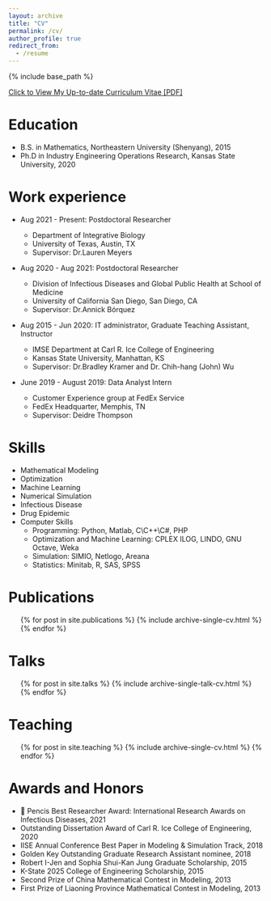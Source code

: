 ```yaml
---
layout: archive
title: "CV"
permalink: /cv/
author_profile: true
redirect_from:
  - /resume
---
```


{% include base_path %}

[Click to View My Up-to-date Curriculum Vitae [PDF]](http://bikaiming93.github.io/files/CV_Kaiming.pdf)

<!-- <embed src="http://bikaiming93.github.io/files/CV_Kaiming.pdf" width="650" height="1800" type='application/pdf'> -->

Education
======
* B.S. in Mathematics, Northeastern University (Shenyang), 2015
* Ph.D in Industry Engineering Operations Research, Kansas State University, 2020

Work experience
======
* Aug 2021 - Present: Postdoctoral Researcher
  * Department of Integrative Biology
  * University of Texas, Austin, TX
  * Supervisor: Dr.Lauren Meyers
  
* Aug 2020 - Aug 2021: Postdoctoral Researcher
  * Division of Infectious Diseases and Global Public Health at School of Medicine
  * University of California San Diego, San Diego, CA
  * Supervisor: Dr.Annick Bórquez

* Aug 2015 - Jun 2020: IT administrator, Graduate Teaching Assistant, Instructor
  * IMSE Department at Carl R. Ice College of Engineering
  * Kansas State University, Manhattan, KS
  * Supervisor: Dr.Bradley Kramer and Dr. Chih-hang (John) Wu

* June 2019 - August 2019: Data Analyst Intern
  * Customer Experience group at FedEx Service 
  * FedEx Headquarter, Memphis, TN
  * Supervisor: Deidre Thompson
  
  
  
Skills
======
* Mathematical Modeling
* Optimization
* Machine Learning
* Numerical Simulation
* Infectious Disease
* Drug Epidemic
* Computer Skills
  * Programming: Python, Matlab, C\C++\C#, PHP
  * Optimization and Machine Learning: CPLEX ILOG, LINDO, GNU Octave, Weka
  * Simulation: SIMIO, Netlogo, Areana
  * Statistics: Minitab, R, SAS, SPSS

Publications
======
  <ul>{% for post in site.publications %}
    {% include archive-single-cv.html %}
  {% endfor %}</ul>
  
Talks
======
  <ul>{% for post in site.talks %}
    {% include archive-single-talk-cv.html %}
  {% endfor %}</ul>
  
Teaching
======
  <ul>{% for post in site.teaching %}
    {% include archive-single-cv.html %}
  {% endfor %}</ul>
  
Awards and Honors
======
* 	Pencis Best Researcher Award: International Research Awards on Infectious Diseases, 2021
* Outstanding Dissertation Award of Carl R. Ice College of Engineering, 2020
* IISE Annual Conference Best Paper in Modeling & Simulation Track, 2018
* Golden Key Outstanding Graduate Research Assistant nominee, 2018
* Robert I-Jen and Sophia Shui-Kan Jung Graduate Scholarship, 2015
* K-State 2025 College of Engineering Scholarship, 2015
* Second Prize of China Mathematical Contest in Modeling, 2013
* First Prize of Liaoning Province Mathematical Contest in Modeling, 2013
